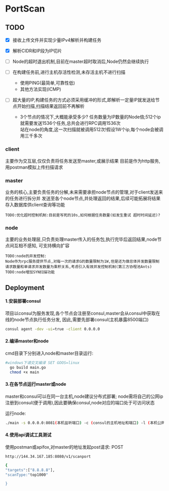 
# PortScan

## TODO

- [x] 接收上传文件并实现少量IPv4解析并构建任务

- [x] 解析CIDR和IP段为IP切片

- [ ] Node的超时退出机制,目前在master超时取消后,Node仍然会继续执行

- [ ] 在构建任务前,进行主机存活性检测,未存活主机不进行扫描

    - 使用PING(最简单,可靠性低)
    - 其他方法实现(ICMP)

- [ ] 超大量的IP,构建任务的方式必须采用缓冲的形式,即解析一定量IP就发送给节点开始扫描,扫描结果返回前不再解析
    
    - 3个节点的情况下,大概能承受多少? 任务数量为IP数量的Node倍;512个ip就需要发送1536个任务,总共会进行RPC调用1536次  
  站在node的角度,这一次扫描就被调用512次!假设1W个ip,每个node会被调用三千多次
        

### client
主要作为交互层,仅仅负责将任务发送至master,或展示结果
目前是作为http服务,用postman模拟上传扫描请求


### master
业务的核心,主要负责任务的分解,未来需要承担node节点的管理,对于client发送来的任务进行拆分并
发送至各个node节点,并处理返回的结果,后续可能拓展将结果存入数据库供client查询等功能

    TODO:优化超时控制机制:目前是写死的10s,如何根据任务数量(如发生重试 超时时间延迟)?





### node
主要的业务处理层,只负责处理master传入的任务包,执行完毕后返回结果,node节点间互相不感知,
可支持横向扩容

    TODO:node的并发控制:
    Node作为rpc服务提供节点,对每一次的请求G的数量限制为1W,但是还为做总体并发数量限制
    请求数量和单请求并发数量为乘积关系,考虑引入有效并发控制机制(第三方协程池Ants)
    TODO:node增加SYN扫描功能


## Deployment
#### 1.安装部署consul
项目以consul为服务发现,各个节点会注册至consul,master会从consul中获取在线的node节点执行任务分发,
因此,需要先部署consul(主机暴露8500端口)
```bash
consul agent -dev -ui=true -client 0.0.0.0
```

#### 2.编译master和node
cmd目录下分别进入node和master目录运行:

```bash
#windows下请交叉编译 SET GOOS=linux
  go build main.go
  chmod +x main
```

#### 3.在各节点运行master或node
master和consul可以在同一台主机,node建议分布式部署;
node需将自己的公网ip注册到consul(便于调用),因此要确保consul,node对应的端口处于可访问状态

运行node:
```bash
./main -s 0.0.0.0:8081(本机监听端口) -c (consul的主机地址和端口) -l (本机公网ip端口)
```

#### 4.使用api调试工具测试
使用postman或apifox,对master的地址发起post请求:
POST

    http://144.34.167.185:8080/v1/scanport

```bash
{
"targets":["8.8.8.8"],
"scanType:"top1000"

}
```

